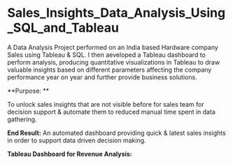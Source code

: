 # Sales_Insights_Data_Analysis_Using_SQL_and_Tableau
 
 A Data Analysis Project performed on an India based Hardware company Sales using Tableau & SQL.
I then aeveloped a Tableau dashboard to perform analysis, producing quantitative visualizations in Tableau to draw valuable insights based on different parameters affecting the company performance year on year and further provide business solutions.

**Purpose: ** 

To unlock sales insights that are not visible before for sales team for decision support & automate them to reduced manual time spent in data gathering.


**End Result:**
An automated dashboard providing quick & latest sales insights in order to support data driven decision making.

**Tableau Dashboard for Revenue Analysis:**
